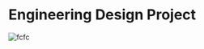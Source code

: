 # Engineering Design Project

![fcfc](https://github.com/boku13/fcfc/assets/120317108/c018f565-2871-4d19-94fa-fe9a1344e7ca)
